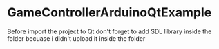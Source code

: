 # GameControllerArduinoQtExample

Before import the project to Qt don't forget to add SDL library inside the folder becuase i didn't upload it inside the folder
